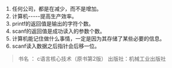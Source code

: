 1. 任何公司，都是在减少，而不是增加。
2. 计算机-----提高生产效率。
3. printf的返回值是输出的字符个数。
4. scanf的返回值是成功读入的参数个数。
5. 计算机能记住做什么事情，一定是因为其存储了某些必要的信息。
6. scanf读入数据之后指针会后移一位。  
> 书名 ： c语言核心技术（原书第2版）
> 出版社：机械工业出版社
